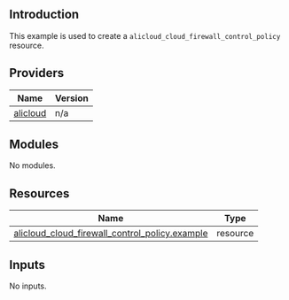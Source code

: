 <!-- BEGIN_TF_DOCS -->
## Introduction

This example is used to create a `alicloud_cloud_firewall_control_policy` resource.

## Providers

| Name | Version |
|------|---------|
| <a name="provider_alicloud"></a> [alicloud](#provider\_alicloud) | n/a |

## Modules

No modules.

## Resources

| Name | Type |
|------|------|
| [alicloud_cloud_firewall_control_policy.example](https://registry.terraform.io/providers/aliyun/alicloud/latest/docs/resources/cloud_firewall_control_policy) | resource |

## Inputs

No inputs.
<!-- END_TF_DOCS -->    